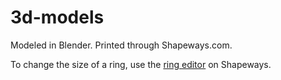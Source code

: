 3d-models
=========

Modeled in Blender. Printed through Shapeways.com.

To change the size of a ring, use the [ring editor](http://www.shapeways.com/creator/custom-ring) on Shapeways. 
